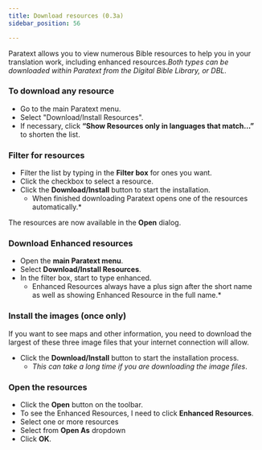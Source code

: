 ```yaml
---
title: Download resources (0.3a)
sidebar_position: 56

---
```






Paratext allows you to view numerous Bible resources to help you in your translation work, including enhanced resources._Both types can be downloaded within Paratext from the Digital Bible Library, or DBL._


### To download any resource

- Go to the main Paratext menu.
- Select "Download/Install Resources".
- If necessary, click **“Show Resources only in languages that match…”** to shorten the list.

### Filter for resources

- Filter the list by typing in the **Filter box** for ones you want.
- Click the checkbox to select a resource.
- Click the **Download/Install** button to start the installation.
	- When finished downloading Paratext opens one of the resources automatically.*

The resources are now available in the **Open** dialog.


### Download Enhanced resources

- Open the **main Paratext menu**.
- Select **Download/Install Resources**.
- In the filter box, start to type enhanced.
	- Enhanced Resources always have a plus sign after the short name as well as showing Enhanced Resource in the full name.*

### Install the images (once only)


If you want to see maps and other information, you need to download the largest of these three image files that your internet connection will allow.

- Click the **Download/Install** button to start the installation process.
	- _This can take a long time if you are downloading the image files_.

### Open the resources

- Click the **Open** button on the toolbar.
- To see the Enhanced Resources, I need to click **Enhanced Resources**.
- Select one or more resources
- Select from **Open As** dropdown
- Click **OK**.
